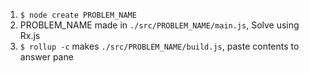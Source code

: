 1) `$ node create PROBLEM_NAME`
2) PROBLEM_NAME made in `./src/PROBLEM_NAME/main.js`, Solve using Rx.js
3) `$ rollup -c` makes `./src/PROBLEM_NAME/build.js`, paste contents to answer pane

